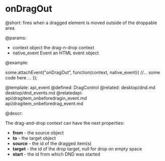onDragOut
=============


@short:
	fires when a dragged element is moved outside of the droppable area

@params:
- context		object		the drag-n-drop context
- native_event		Event		an HTML event object

@example: 
	
some.attachEvent("onDragOut", function(context, native_event){
    //... some code here ... 
});

@template:	api_event
@defined:	DragControl
@related:
	desktop/dnd.md
    desktop/dnd_events.md
@relatedapi:
	api/dragitem_onbeforedragin_event.md
    api/dragitem_onbeforedrag_event.md
	
@descr:

The drag-and-drop context can have the next properties:

- **from** - the source object
- **to** - the target object
- **source** - the id of the dragged item(s)
- **target** - the id of the drop target, null for drop on empty space
- **start** - the id from which DND was started
